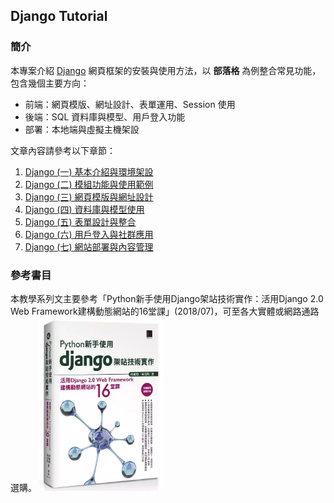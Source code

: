 ## Django Tutorial
### 簡介
本專案介紹 [Django](https://www.djangoproject.com) 網頁框架的安裝與使用方法，以 **部落格** 為例整合常見功能，包含幾個主要方向：

- 前端：網頁模版、網址設計、表單運用、Session 使用
- 後端：SQL 資料庫與模型、用戶登入功能
- 部署：本地端與虛擬主機架設

文章內容請參考以下章節：

1. [Django (一) 基本介紹與環境架設](https://ryanccj.github.io/blog/2021/DjangoI)
2. [Django (二) 模組功能與使用範例](https://ryanccj.github.io/blog/2021/DjangoII)
3. [Django (三) 網頁模版與網址設計](https://ryanccj.github.io/blog/2021/DjangoIII)
4. [Django (四) 資料庫與模型使用](https://ryanccj.github.io/blog/2021/DjangoIV)
5. [Django (五) 表單設計與整合](https://ryanccj.github.io/blog/2021/DjangoV)
6. [Django (六) 用戶登入與社群應用](https://ryanccj.github.io/blog/2021/DjangoVI)
7. [Django (七) 網站部署與內容管理](https://ryanccj.github.io/blog/2021/DjangoVII)

### 參考書目
本教學系列文主要參考「Python新手使用Django架站技術實作：活用Django 2.0 Web Framework建構動態網站的16堂課」(2018/07)，可至各大實體或網路通路選購。
<img src='mysite/static/images/book.png' width='200'/>
